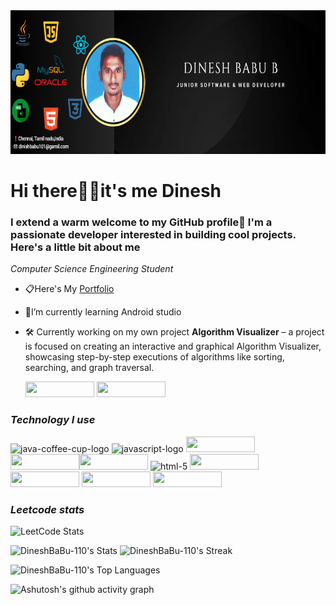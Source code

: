 <img src="https://github.com/DineshBaBu-110/DineshBabu-110/blob/main/banner/banner.png?raw=true" width="1750px" height="230"/>
<h1><style= font-family: "Times New Roman";">Hi there🙋‍♂️it's me Dinesh  </h1>

### I extend a warm welcome to my GitHub profile🤝 I'm a passionate developer interested in building cool projects. Here's a little bit about me
*Computer Science Engineering Student*
  - 📋Here's My <a href ="name">Portfolio </a>
  - 📖I’m currently learning Android studio
  - 🛠️ Currently working on my own project **Algorithm Visualizer** – a project is focused on creating an interactive and graphical Algorithm Visualizer, showcasing step-by-step executions of algorithms like sorting, searching, and graph traversal.<br>
  
      <a href="https://www.linkedin.com/in/dinesh-babu-6a734b327?utm_source=share&utm_campaign=share_via&utm_content=profile&utm_medium=android_app"> <img width= "110" height="25"  src="https://img.shields.io/badge/LinkedIn-0077B5?style=for-the-badge&logo=linkedin&logoColor=white" /></a> <a href="https://leetcode.com/u/dinesh-101/"><img width= "110" height="25" src=	"https://img.shields.io/badge/-LeetCode-FFA116?style=for-the-badge&logo=LeetCode&logoColor=black"/></a>


### ***Technology I use***
<img width="110" height="25" src="https://img.shields.io/badge/Java-ED8B00?style=for-the-badge&logo=openjdk&logoColor=whit" alt="java-coffee-cup-logo"/> <img width="110" height="25" src="https://img.shields.io/badge/JavaScript-F7DF1E?style=for-the-badge&logo=javascript&logoColor=black" alt="javascript-logo"/> <img width="110" height="25" src="https://img.shields.io/badge/React-20232A?style=for-the-badge&logo=react&logoColor=61DAFB"/> <img width="110" height="25" src="https://img.shields.io/badge/HTML5-E34F26?style=for-the-badge&logo=html5&logoColor=white"/><img width="110" height="25" src="https://img.shields.io/badge/CSS3-1572B6?style=for-the-badge&logo=css3&logoColor=white"/> <img width="110" height="25" src="https://img.shields.io/badge/Python-14354C?style=for-the-badge&logo=python&logoColor=white" alt="html-5"/> <img width="110" height="25" src="https://img.shields.io/badge/Microsoft_Office-D83B01?style=for-the-badge&logo=microsoft-office&logoColor=white"/> <img width="110" height="25" src="https://img.shields.io/badge/GIT-E44C30?style=for-the-badge&logo=git&logoColor=white"/> <img width="110" height="25" src="https://img.shields.io/badge/MySQL-005C84?style=for-the-badge&logo=mysql&logoColor=white"/> <img width="110" height="25" src="https://img.shields.io/badge/Oracle-F80000?style=for-the-badge&logo=Oracle&logoColor=white"/>


### ***Leetcode stats***
![LeetCode Stats](https://leetcode.card.workers.dev/dinesh-101?theme=dark&font=&extension=activity)


![DineshBaBu-110's Stats](https://github-readme-stats.vercel.app/api?username=DineshBaBu-110&theme=ayu-mirage&show_icons=true&hide_border=true&count_private=false)
![DineshBaBu-110's Streak](https://github-readme-streak-stats.herokuapp.com/?user=DineshBaBu-110&theme=vision-friendly-dark&hide_border=true)

![DineshBaBu-110's Top Languages](https://github-readme-stats.vercel.app/api/top-langs/?username=DineshBaBu-110&theme=vision-friendly-dark&show_icons=true&hide_border=true&layout=compact)

![Ashutosh's github activity graph](https://github-readme-activity-graph.vercel.app/graph?username=DineshBaBu-110&bg_color=000000&color=ffffff&line=2ecc4e&point=d6a905&area=true&hide_border=true)






